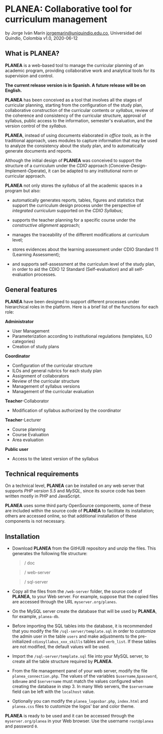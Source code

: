 # PLANEA: Collaborative tool for curriculum management
by Jorge Iván Marín <jorgemarin@uniquindio.edu.co>, Universidad del Quindío, Colombia
v1.0, 2020-06-12

## What is PLANEA?

**PLANEA** is a web-based tool to manage the curricular planning of an academic program, 
providing collaborative work and analytical tools for its supervision and control.

**The current release version is in Spanish. A future release will be on English.**

**PLANEA** has been conceived as a tool that involves all the stages of curricular planning, 
starting from the configuration of the study plan, collaborative construction
of the curricular contents or *syllabus*, review of the coherence and consistency of the curricular structure, 
approval of syllabus, public access to the information, semester's evaluation, and the version control of 
the *syllabus*.

**PLANEA**, instead of using documents elaborated in *office tools*, as in the traditional approach,
uses modules to capture information that may be used to analyze the consistency about the study plan,
and to automatically generate documents and reports.

Although the initial design of **PLANEA** was conceived to support the structure of a curriculum under 
the *CDIO* approach (*C*onceive-*D*esign-*I*mplement-*O*perate), it can be adapted to
any institutional norm or curricular approach. 

**PLANEA** not only stores the *syllabus* of all the academic spaces in a program but also: 

- automatically generates reports, tables, figures and statistics that support the curriculum design process under the
perspective of *integrated curriculum* supported on the *CDIO Syllabus*; 

- supports the teacher planning for a specific course under the *constructive alignment* approach; 

- manages the traceability of the different modifications at curriculum level; 

- stores evidences about the learning assessment under CDIO Standard 11 (Learning Assessment); 

- and supports self-assessment at the curriculum level of the study plan, in order to aid 
  the CDIO 12 Standard (Self-evaluation) and all self-evaluation processes.


## General features

**PLANEA** have been designed to support different processes under hierarchical roles in the platform. 
Here is a brief list of the functions for each role: 


**Administrator**

- User Management
- Parameterization according to institutional regulations (templates, ILO categories)
- Creation of study plans


**Coordinator**

- Configuration of the curricular structure
- ILOs and general rubrics for each study plan
- Assignment of collaborators
- Review of the curricular structure
- Management of syllabus versions 
- Management of the curricular evaluation


**Teacher**-Collaborator

- Modification of syllabus authorized by the coordinator


**Teacher**-Lecturer

- Course planning
- Course Evaluation
- Area evaluation

**Public user**
- Access to the latest version of the syllabus


## Technical requirements

On a technical level, **PLANEA** can be installed on any web server that supports
*_PHP version 5.5_* and *_MySQL_*, since its source code has been written mostly in
PHP and JavaScript.

**PLANEA** uses some third party OpenSource components, some of these are included
within the source code of **PLANEA** to facilitate its installation; others are accessed online,
so that additional installation of these components is not necessary.

## Installation

- Download **PLANEA** from the GitHUB repository and unzip the files. This generates the following
file structure: 
  > / doc
  
  > / web-server
  
  > / sql-server

- Copy all the files from the `/web-server` folder, the source code of **PLANEA**, to your
  Web server.
  For example, suppose that the copied files are accessed through the URL `myserver.org/planes`.

- On the MySQL server create the database that will be used by **PLANEA**, for example, `planea-db`.

- Before importing the SQL tables into the database, it is recommended that you modify the file
  `/sql-server/template.sql` in order to customize the admin user in the table
  `users` and make adjustments to the pre-initialized `cdiosyllabus_xxx_skills` tables and
  `verb_list`. If these tables are not modified, the default values ​​will be used.
  
- Import the `/sql-server/template.sql` file into your MySQL server, to create all the
  table structure required by **PLANEA**.
  
- From the file management panel of your web server, modify the file `planea_connection.php`.
  The values ​​of the variables `$username`,`$password`, `$dbname` and `$servername` must
  match the values ​​configured when creating the database in step 3. In many
  Web servers, the `$servername` field can be left with the `localhost` value.
  
- Optionally you can modify the `planea_logosbar.php`, `index.html` and `planea.css` files to customize 
  the logos' bar and color theme.
  
 
**PLANEA** is ready to be used and it can be accessed through the `myserver.org/planea` in your
Web browser. Use the username `root@planea` and password `0`.
